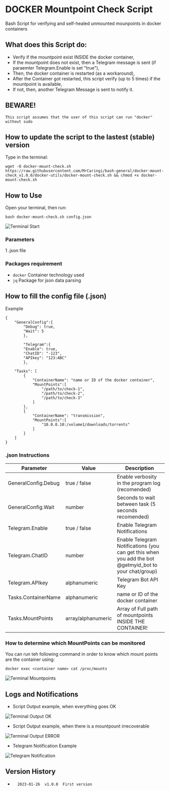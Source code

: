 # DOCKER Mountpoint Check Script
Bash Script for verifying and self-healed unmounted mounpoints in docker containers

## What does this Script do:
- Verify if the mountpoint exist INSIDE the docker container,
- If the mountpoint does not exist, then a Telegram message is sent (if paraemter Telegram.Enable is set "true"),
- Then, the docker container is restarted (as a workaround),
- After the Container got restarted, this script verify (up to 5 times) if the mountpoint is available,
- If not, then, another Telegram Message is sent to notify it.
##   BEWARE!
`This script assumes that the user of this script can run "docker" without sudo`

## How to update the script to the lastest (stable) version
Type in the terminal:
```
wget -O docker-mount-check.sh https://raw.githubusercontent.com/MrCaringi/bash-general/docker-mount-check_v1.0.0/docker-utils/docker-mount-check.sh && chmod +x docker-mount-check.sh
```
## How to Use
Open your terminal, then run:
```
bash docker-mount-check.sh config.json
```
![Terminal Start](https://github.com/MrCaringi/assets/blob/main/images/scripts/docker-mounpoint-check/terminal-start.png)

### Parameters
1 .json file

### Packages requirement
- `docker`    Container technology used
- `jq`    Package for json data parsing

##  How to fill the config file (.json)
Example
```
{
    "GeneralConfig":{
        "Debug": true,
        "Wait": 5
        },

        "Telegram":{
        "Enable": true,
        "ChatID": "-123",
        "APIkey": "123:ABC"
        },

    "Tasks": [
        {
            "ContainerName": "name or ID of the docker container",
            "MountPoints":[
                "/path/to/check-1",
                "/path/to/check-2",
                "/path/to/check-3"
            ]
        },
        {
            "ContainerName": "transmission",
            "MountPoints":[
                "10.0.0.10:/volume1/downloads/torrents"
            ]
        }
    ]
}
```
### .json Instructions
| Parameter | Value | Description |
|---------------------- | -----------| ---------------------------------|
| GeneralConfig.Debug | true / false | Enable verbosity in the program log (recomended)|
| GeneralConfig.Wait | number | Seconds to wait between task (5 seconds recomended)|
| Telegram.Enable | true / false | Enable Telegram Notifications |
| Telegram.ChatID | number | Enable Telegram Notifications (you can get this when you add the bot @getmyid_bot to your chat/group) |
| Telegram.APIkey | alphanumeric | Telegram Bot API Key |
| Tasks.ContainerName | alphanumeric | name or ID of the docker container |
| Tasks.MountPoints | array/alphanumeric | Array of Full path of mountpoints INSIDE THE CONTAINER! |

### How to determine which MountPoints can be monitored
You can run teh following command in order to know which mount points are the container using:
```
docker exec <container name> cat /proc/mounts
```

![Terminal Mountpoints](https://github.com/MrCaringi/assets/blob/main/images/scripts/docker-mounpoint-check/terminal-mountpoints.png)

## Logs and Notifications
- Script Output example, when everything goes OK

![Terminal Output OK](https://github.com/MrCaringi/assets/blob/main/images/scripts/docker-mounpoint-check/terminal-output-ok.jpg)

- Script Output example, when there is a mountpount irrecoverable

![Terminal Output ERROR](https://github.com/MrCaringi/assets/blob/main/images/scripts/docker-mounpoint-check/terminal-output-error.jpg)

- Telegram Notification Example

![Telegram Notification](https://github.com/MrCaringi/assets/blob/main/images/scripts/docker-mounpoint-check/telegram-messages.jpg)

##  Version History
-       2023-01-26  v1.0.0  First version